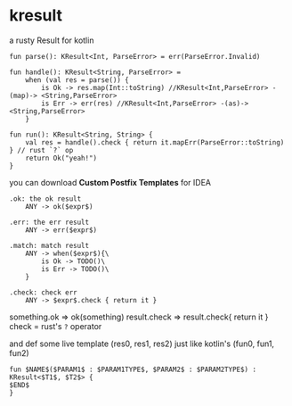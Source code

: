 # kresult
a rusty Result for kotlin

```
fun parse(): KResult<Int, ParseError> = err(ParseError.Invalid)

fun handle(): KResult<String, ParseError> =
    when (val res = parse()) {
        is Ok -> res.map(Int::toString) //KResult<Int,ParseError> -(map)-> <String,ParseError>
        is Err -> err(res) //KResult<Int,ParseError> -(as)-> <String,ParseError>
    }

fun run(): KResult<String, String> {
    val res = handle().check { return it.mapErr(ParseError::toString) } // rust `?` op
    return Ok("yeah!")
}
```

you can download **Custom Postfix Templates** for IDEA
```
.ok: the ok result
    ANY -> ok($expr$)

.err: the err result
    ANY -> err($expr$)

.match: match result
    ANY -> when($expr$){\
        is Ok -> TODO()\
        is Err -> TODO()\
    }

.check: check err
    ANY -> $expr$.check { return it }
```

something.ok => ok(something)
result.check => result.check{ return it }
check = rust's `?` operator

and def some live template (res0, res1, res2) just like kotlin's (fun0, fun1, fun2)
```
fun $NAME$($PARAM1$ : $PARAM1TYPE$, $PARAM2$ : $PARAM2TYPE$) : KResult<$T1$, $T2$> {
$END$
}
```
